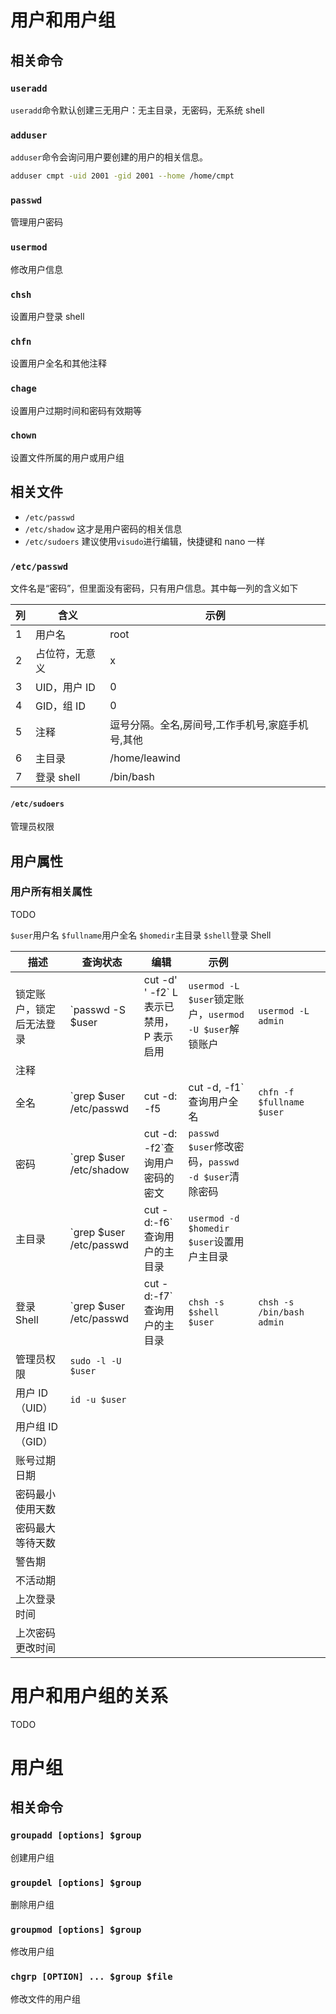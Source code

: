 # 用户和用户组

## 相关命令

### `useradd`

`useradd`命令默认创建三无用户：无主目录，无密码，无系统 shell

### `adduser`

`adduser`命令会询问用户要创建的用户的相关信息。

```bash
adduser cmpt -uid 2001 -gid 2001 --home /home/cmpt
```

### `passwd`

管理用户密码

### `usermod`

修改用户信息

### `chsh`

设置用户登录 shell

### `chfn`

设置用户全名和其他注释

### `chage`

设置用户过期时间和密码有效期等

### `chown`

设置文件所属的用户或用户组

## 相关文件

-   `/etc/passwd`
-   `/etc/shadow` 这才是用户密码的相关信息
-   `/etc/sudoers` 建议使用`visudo`进行编辑，快捷键和 nano 一样

### `/etc/passwd`

文件名是“密码”，但里面没有密码，只有用户信息。其中每一列的含义如下

| 列  | 含义           | 示例                                             |
| --- | -------------- | ------------------------------------------------ |
| 1   | 用户名         | root                                             |
| 2   | 占位符，无意义 | x                                                |
| 3   | UID，用户 ID   | 0                                                |
| 4   | GID，组 ID     | 0                                                |
| 5   | 注释           | 逗号分隔。全名,房间号,工作手机号,家庭手机号,其他 |
| 6   | 主目录         | /home/leawind                                    |
| 7   | 登录 shell     | /bin/bash                                        |

#### `/etc/sudoers`

管理员权限

## 用户属性

### 用户所有相关属性

TODO

`$user`用户名
`$fullname`用户全名
`$homedir`主目录
`$shell`登录 Shell

| 描述                     | 查询状态                | 编辑                                    | 示例                                                   |                           |     |
| ------------------------ | ----------------------- | --------------------------------------- | ------------------------------------------------------ | ------------------------- | --- |
| 锁定账户，锁定后无法登录 | `passwd -S $user        | cut -d' ' -f2` L 表示已禁用，P 表示启用 | `usermod -L $user`锁定账户，`usermod -U $user`解锁账户 | `usermod -L admin`        |
| 注释                     |                         |                                         |                                                        |
| 全名                     | `grep $user /etc/passwd | cut -d: -f5                             | cut -d, -f1`查询用户全名                               | `chfn -f $fullname $user` |     |
| 密码                     | `grep $user /etc/shadow | cut -d: -f2`查询用户密码的密文          | `passwd $user`修改密码，`passwd -d $user`清除密码      |                           |
| 主目录                   | `grep $user /etc/passwd | cut -d:-f6`查询用户的主目录             | `usermod -d $homedir $user`设置用户主目录              |                           |
| 登录 Shell               | `grep $user /etc/passwd | cut -d:-f7`查询用户的主目录             | `chsh -s $shell $user`                                 | `chsh -s /bin/bash admin` |
| 管理员权限               | `sudo -l -U $user`      |                                         |                                                        |
| 用户 ID（UID）           | `id -u $user`           |                                         |                                                        |
| 用户组 ID（GID）         |                         |                                         |                                                        |
| 账号过期日期             |                         |                                         |                                                        |
| 密码最小使用天数         |                         |                                         |                                                        |
| 密码最大等待天数         |                         |                                         |                                                        |
| 警告期                   |                         |                                         |                                                        |
| 不活动期                 |                         |                                         |                                                        |
| 上次登录时间             |                         |                                         |                                                        |
| 上次密码更改时间         |                         |                                         |                                                        |

# 用户和用户组的关系

TODO

# 用户组

## 相关命令

### `groupadd [options] $group`

创建用户组

### `groupdel [options] $group`

删除用户组

### `groupmod [options] $group `

修改用户组

### `chgrp [OPTION] ... $group $file`

修改文件的用户组
